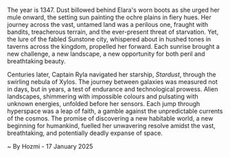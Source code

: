 
The year is 1347.  Dust billowed behind Elara's worn boots as she urged her mule onward, the setting sun painting the ochre plains in fiery hues.  Her journey across the vast, untamed land was a perilous one, fraught with bandits, treacherous terrain, and the ever-present threat of starvation. Yet, the lure of the fabled Sunstone city, whispered about in hushed tones in taverns across the kingdom, propelled her forward.  Each sunrise brought a new challenge, a new landscape, a new opportunity for both peril and breathtaking beauty.


Centuries later, Captain Ryla navigated her starship, *Stardust*, through the swirling nebula of Xylos.  The journey between galaxies was measured not in days, but in years, a test of endurance and technological prowess.  Alien landscapes, shimmering with impossible colours and pulsating with unknown energies, unfolded before her sensors.  Each jump through hyperspace was a leap of faith, a gamble against the unpredictable currents of the cosmos. The promise of discovering a new habitable world, a new beginning for humankind, fuelled her unwavering resolve amidst the vast, breathtaking, and potentially deadly expanse of space.

~ By Hozmi - 17 January 2025
